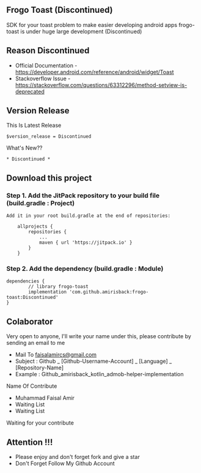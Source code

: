 ## Frogo Toast (Discontinued)
SDK for your toast problem to make easier developing android apps
frogo-toast is under huge large development (Discontinued)

## Reason Discontinued
- Official Documentation - https://developer.android.com/reference/android/widget/Toast
- Stackoverflow Issue - https://stackoverflow.com/questions/63312296/method-setview-is-deprecated

## Version Release
This Is Latest Release

    $version_release = Discontinued

What's New??

    * Discontinued *


## Download this project

### Step 1. Add the JitPack repository to your build file (build.gradle : Project)

    Add it in your root build.gradle at the end of repositories:

    	allprojects {
    		repositories {
    			...
    			maven { url 'https://jitpack.io' }
    		}
    	}

### Step 2. Add the dependency (build.gradle : Module)

    dependencies {
            // library frogo-toast
            implementation 'com.github.amirisback:frogo-toast:Discontinued'
    }


## Colaborator
Very open to anyone, I'll write your name under this, please contribute by sending an email to me

- Mail To faisalamircs@gmail.com
- Subject : Github _ [Github-Username-Account] _ [Language] _ [Repository-Name]
- Example : Github_amirisback_kotlin_admob-helper-implementation

Name Of Contribute
- Muhammad Faisal Amir
- Waiting List
- Waiting List

Waiting for your contribute

## Attention !!!
- Please enjoy and don't forget fork and give a star
- Don't Forget Follow My Github Account
